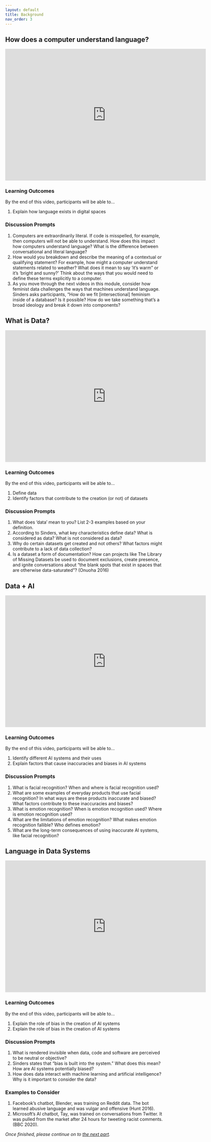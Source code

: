 ```yaml
---
layout: default
title: Background
nav_order: 3
---
```


## How does a computer understand language?

<iframe height="420" width="640" allowfullscreen frameborder=0 src="https://echo360.ca/media/dd213ce5-21f3-4e65-b771-1178c2033e45/public?autoplay=false&automute=false"></iframe>

### Learning Outcomes
By the end of this video, participants will be able to... 
	
1. Explain how language exists in digital spaces 

### Discussion Prompts
1. Computers are extraordinarily literal. If code is misspelled, for example, then computers will not be able to understand. How does this impact how computers understand language? What is the difference between conversational and literal language?  
2. How would you breakdown and describe the meaning of a contextual or qualifying statement? For example, how might a computer understand statements related to weather? What does it mean to say ‘it’s warm” or it’s ‘bright and sunny?’ Think about the ways that you would need to define these terms explicitly to a computer.  
3. As you move through the next videos in this module, consider how feminist data challenges the ways that machines understand language. Sinders asks participants, “How do we fit [intersectional] feminism inside of a database? Is it possible? How do we take something that’s a broad ideology and break it down into components? 

## What is Data?

<iframe height="420" width="640" allowfullscreen frameborder=0 src="https://echo360.ca/media/2f42a7e1-3065-4701-bfb4-242b0963804a/public?autoplay=false&automute=false"></iframe>

### Learning Outcomes
By the end of this video, participants will be able to... 
1. Define data 
2. Identify factors that contribute to the creation (or not) of datasets 

### Discussion Prompts
1. What does ‘data’ mean to you? List 2-3 examples based on your definition.
2. According to Sinders, what key characteristics define data? What is considered as data? What is not considered as data?  
3. Why do certain datasets get created and not others? What factors might contribute to a lack of data collection?
4. Is a dataset a form of documentation? How can projects like The Library of Missing Datasets be used to document exclusions, create presence, and ignite conversations about “the blank spots that exist in spaces that are otherwise data-saturated”? (Onuoha 2016)


## Data + AI

<iframe height="420" width="640" allowfullscreen frameborder=0 src="https://echo360.ca/media/fb4cb558-0448-4cba-86fa-f4e3cb2d6ddf/public?autoplay=false&automute=false"></iframe>

### Learning Outcomes
By the end of this video, participants will be able to... 
1. Identify different AI systems and their uses 
2. Explain factors that cause inaccuracies and biases in AI systems 

### Discussion Prompts
1. What is facial recognition? When and where is facial recognition used?
2. What are some examples of everyday products that use facial recognition? In what ways are these products inaccurate and biased? What factors contribute to these inaccuracies and biases?  
3. What is emotion recognition? When is emotion recognition used? Where is emotion recognition used?  
4. What are the limitations of emotion recognition? What makes emotion recognition fallible? Who defines emotion? 
5. What are the long-term consequences of using inaccurate AI systems, like facial recognition?  

## Language in Data Systems

<iframe height="420" width="640" allowfullscreen frameborder=0 src="https://echo360.ca/media/c68cc49a-395e-4ee2-9fd2-ab7cdf671980/public?autoplay=false&automute=false"></iframe>

### Learning Outcomes
By the end of this video, participants will be able to... 
1. Explain the role of bias in the creation of AI systems
2. Explain the role of bias in the creation of AI systems

### Discussion Prompts
1. What is rendered invisible when data, code and software are perceived to be neutral or objective? 
2. Sinders states that “bias is built into the system.” What does this mean? How are AI systems potentially biased?
3. How does data interact with machine learning and artificial intelligence? Why is it important to consider the data?

### Examples to Consider
1. Facebook’s chatbot, Blender, was training on Reddit data. The bot learned abusive language and was vulgar and offensive (Hunt 2016).
2. Microsoft’s AI chatbot, Tay, was trained on conversations from Twitter. It was pulled from the market after 24 hours for tweeting racist comments. (BBC 2020).

*Once finished, please continue on to [the next part](part-2).*
